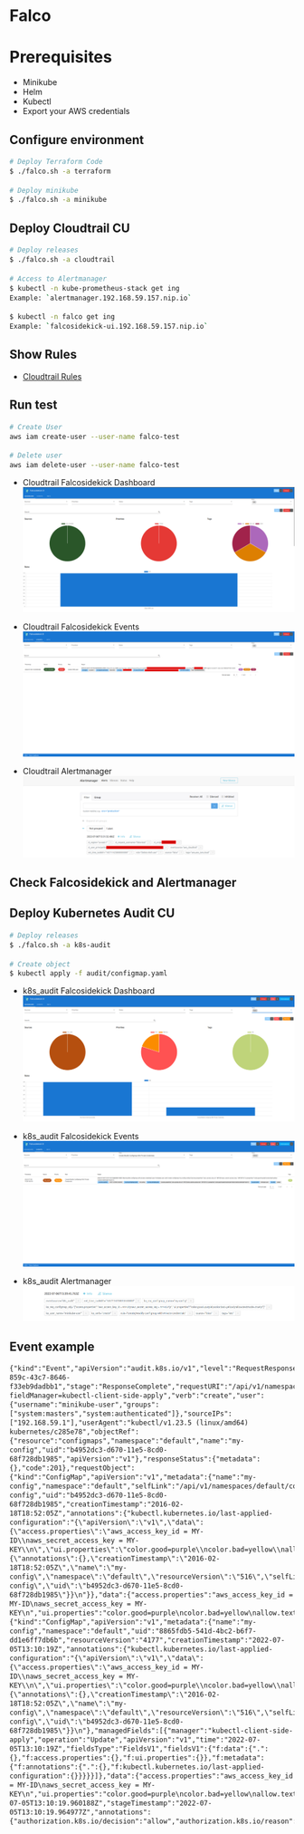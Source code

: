 # Falco
# Prerequisites
* Minikube
* Helm
* Kubectl
* Export your AWS credentials

## Configure environment
```sh
# Deploy Terraform Code
$ ./falco.sh -a terraform

# Deploy minikube
$ ./falco.sh -a minikube
```

## Deploy Cloudtrail CU
```sh
# Deploy releases
$ ./falco.sh -a cloudtrail

# Access to Alertmanager
$ kubectl -n kube-prometheus-stack get ing
Example: `alertmanager.192.168.59.157.nip.io`

$ kubectl -n falco get ing
Example: `falcosidekick-ui.192.168.59.157.nip.io`
```
## Show Rules
* [Cloudtrail Rules](./helm-values/falco-cloudtrail.yaml#L47-L114)

## Run test
```sh
# Create User
aws iam create-user --user-name falco-test

# Delete user
aws iam delete-user --user-name falco-test
```

* Cloudtrail Falcosidekick Dashboard
![Cloudtrail Falcosidekick Dashboard](./img/cloudtrail_falcosidekick-dashboard.png)

* Cloudtrail Falcosidekick Events
![Cloudtrail Falcosidekick Events](./img/cloudtrail_falcosidekick-events.png)

* Cloudtrail Alertmanager
![Cloudtrail Alertmanager](./img/cloudtrail_alertmanager.png)

## Check Falcosidekick and Alertmanager
## Deploy Kubernetes Audit CU
```sh
# Deploy releases
$ ./falco.sh -a k8s-audit

# Create object
$ kubectl apply -f audit/configmap.yaml
```

* k8s_audit Falcosidekick Dashboard
![k8s_audit Falcosidekick Dashboard](./img/k8s-audit_falcosidekick-dashboard.png)

* k8s_audit Falcosidekick Events
![k8s_audit Falcosidekick Events](./img/k8s-audit_falcosidekick-events.png)

* k8s_audit Alertmanager
![k8s_audit Alertmanager](./img/k8s-audit_alertmanager.png)

## Event example
```
{"kind":"Event","apiVersion":"audit.k8s.io/v1","level":"RequestResponse","auditID":"158438ad-859c-43c7-8646-f33eb9dadbb1","stage":"ResponseComplete","requestURI":"/api/v1/namespaces/default/configmaps?fieldManager=kubectl-client-side-apply","verb":"create","user":{"username":"minikube-user","groups":["system:masters","system:authenticated"]},"sourceIPs":["192.168.59.1"],"userAgent":"kubectl/v1.23.5 (linux/amd64) kubernetes/c285e78","objectRef":{"resource":"configmaps","namespace":"default","name":"my-config","uid":"b4952dc3-d670-11e5-8cd0-68f728db1985","apiVersion":"v1"},"responseStatus":{"metadata":{},"code":201},"requestObject":{"kind":"ConfigMap","apiVersion":"v1","metadata":{"name":"my-config","namespace":"default","selfLink":"/api/v1/namespaces/default/configmaps/my-config","uid":"b4952dc3-d670-11e5-8cd0-68f728db1985","creationTimestamp":"2016-02-18T18:52:05Z","annotations":{"kubectl.kubernetes.io/last-applied-configuration":"{\"apiVersion\":\"v1\",\"data\":{\"access.properties\":\"aws_access_key_id = MY-ID\\naws_secret_access_key = MY-KEY\\n\",\"ui.properties\":\"color.good=purple\\ncolor.bad=yellow\\nallow.textmode=true\\n\"},\"kind\":\"ConfigMap\",\"metadata\":{\"annotations\":{},\"creationTimestamp\":\"2016-02-18T18:52:05Z\",\"name\":\"my-config\",\"namespace\":\"default\",\"resourceVersion\":\"516\",\"selfLink\":\"/api/v1/namespaces/default/configmaps/my-config\",\"uid\":\"b4952dc3-d670-11e5-8cd0-68f728db1985\"}}\n"}},"data":{"access.properties":"aws_access_key_id = MY-ID\naws_secret_access_key = MY-KEY\n","ui.properties":"color.good=purple\ncolor.bad=yellow\nallow.textmode=true\n"}},"responseObject":{"kind":"ConfigMap","apiVersion":"v1","metadata":{"name":"my-config","namespace":"default","uid":"8865fdb5-541d-4bc2-b6f7-dd1e6ff7db6b","resourceVersion":"4177","creationTimestamp":"2022-07-05T13:10:19Z","annotations":{"kubectl.kubernetes.io/last-applied-configuration":"{\"apiVersion\":\"v1\",\"data\":{\"access.properties\":\"aws_access_key_id = MY-ID\\naws_secret_access_key = MY-KEY\\n\",\"ui.properties\":\"color.good=purple\\ncolor.bad=yellow\\nallow.textmode=true\\n\"},\"kind\":\"ConfigMap\",\"metadata\":{\"annotations\":{},\"creationTimestamp\":\"2016-02-18T18:52:05Z\",\"name\":\"my-config\",\"namespace\":\"default\",\"resourceVersion\":\"516\",\"selfLink\":\"/api/v1/namespaces/default/configmaps/my-config\",\"uid\":\"b4952dc3-d670-11e5-8cd0-68f728db1985\"}}\n"},"managedFields":[{"manager":"kubectl-client-side-apply","operation":"Update","apiVersion":"v1","time":"2022-07-05T13:10:19Z","fieldsType":"FieldsV1","fieldsV1":{"f:data":{".":{},"f:access.properties":{},"f:ui.properties":{}},"f:metadata":{"f:annotations":{".":{},"f:kubectl.kubernetes.io/last-applied-configuration":{}}}}}]},"data":{"access.properties":"aws_access_key_id = MY-ID\naws_secret_access_key = MY-KEY\n","ui.properties":"color.good=purple\ncolor.bad=yellow\nallow.textmode=true\n"}},"requestReceivedTimestamp":"2022-07-05T13:10:19.960188Z","stageTimestamp":"2022-07-05T13:10:19.964977Z","annotations":{"authorization.k8s.io/decision":"allow","authorization.k8s.io/reason":""}}
```

